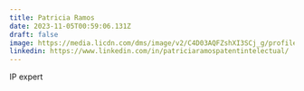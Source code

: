 ```yaml
---
title: Patricia Ramos
date: 2023-11-05T00:59:06.131Z
draft: false
image: https://media.licdn.com/dms/image/v2/C4D03AQFZshXI3SCj_g/profile-displayphoto-shrink_400_400/profile-displayphoto-shrink_400_400/0/1658906580297
linkedin: https://www.linkedin.com/in/patriciaramospatentintelectual/
---
```

IP expert
